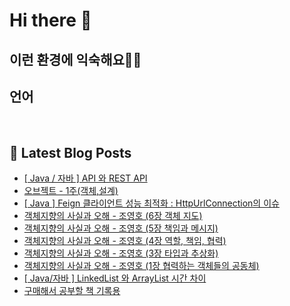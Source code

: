 # Hi there 👋

## 이런 환경에 익숙해요✍🏼

## 언어

<p>
  <img alt="" src= "https://img.shields.io/badge/JavaScript-F7DF1E?style=flat-square&logo=JavaScript&logoColor=white"/> 
  <img alt="" src= "https://img.shields.io/badge/TypeScript-black?logo=typescript&logoColor=blue"/>
</p>

## 📕 Latest Blog Posts

<ul><li><a href='https://moori-ch.tistory.com/entry/Java-%EC%9E%90%EB%B0%94-API-%EC%99%80-REST-API' target='_blank'>[ Java / 자바 ] API 와 REST API</a></li><li><a href='https://moori-ch.tistory.com/entry/%EC%98%A4%EB%B8%8C%EC%A0%9D%ED%8A%B8-1%EC%A3%BC%EA%B0%9D%EC%B2%B4%EC%84%A4%EA%B3%84' target='_blank'>오브젝트 - 1주(객체,설계)</a></li><li><a href='https://moori-ch.tistory.com/entry/Java-Feign-%ED%81%B4%EB%9D%BC%EC%9D%B4%EC%96%B8%ED%8A%B8-%EC%84%B1%EB%8A%A5-%EC%B5%9C%EC%A0%81%ED%99%94-HttpUrlConnection-%EB%8F%99%EC%8B%9C%EC%84%B1-%EB%AC%B8%EC%A0%9C-%ED%95%B4%EA%B2%B0' target='_blank'>[ Java ] Feign 클라이언트 성능 최적화 : HttpUrlConnection의 이슈</a></li><li><a href='https://moori-ch.tistory.com/entry/%EA%B0%9D%EC%B2%B4%EC%A7%80%ED%96%A5%EC%9D%98-%EC%82%AC%EC%8B%A4%EA%B3%BC-%EC%98%A4%ED%95%B4-%EC%A1%B0%EC%98%81%ED%98%B8-6%EC%9E%A5-%EA%B0%9D%EC%B2%B4-%EC%A7%80%EB%8F%84' target='_blank'>객체지향의 사실과 오해 - 조영호 (6장 객체 지도)</a></li><li><a href='https://moori-ch.tistory.com/entry/%EA%B0%9D%EC%B2%B4%EC%A7%80%ED%96%A5%EC%9D%98-%EC%82%AC%EC%8B%A4%EA%B3%BC-%EC%98%A4%ED%95%B4-%EC%A1%B0%EC%98%81%ED%98%B8-5%EC%9E%A5-%EC%B1%85%EC%9E%84%EA%B3%BC-%EB%A9%94%EC%8B%9C%EC%A7%80' target='_blank'>객체지향의 사실과 오해 - 조영호 (5장 책임과 메시지)</a></li><li><a href='https://moori-ch.tistory.com/entry/%EA%B0%9D%EC%B2%B4%EC%A7%80%ED%96%A5%EC%9D%98-%EC%82%AC%EC%8B%A4%EA%B3%BC-%EC%98%A4%ED%95%B4-%EC%A1%B0%EC%98%81%ED%98%B8-4%EC%9E%A5' target='_blank'>객체지향의 사실과 오해 - 조영호 (4장 역할, 책임, 협력)</a></li><li><a href='https://moori-ch.tistory.com/entry/%EA%B0%9D%EC%B2%B4%EC%A7%80%ED%96%A5%EC%9D%98-%EC%82%AC%EC%8B%A4%EA%B3%BC-%EC%98%A4%ED%95%B4-%EC%A1%B0%EC%98%81%ED%98%B8-34%EC%9E%A5' target='_blank'>객체지향의 사실과 오해 - 조영호 (3장 타입과 추상화)</a></li><li><a href='https://moori-ch.tistory.com/entry/%EA%B0%9D%EC%B2%B4%EC%A7%80%ED%96%A5%EC%9D%98-%EC%82%AC%EC%8B%A4%EA%B3%BC-%EC%98%A4%ED%95%B4-%EC%A1%B0%EC%98%81%ED%98%B8' target='_blank'>객체지향의 사실과 오해 - 조영호 (1장 협력하는 객체들의 공동체)</a></li><li><a href='https://moori-ch.tistory.com/entry/Java%EC%9E%90%EB%B0%94-LinkedList-%EC%99%80-ArrayList-%EC%8B%9C%EA%B0%84-%EC%B0%A8%EC%9D%B4' target='_blank'>[ Java/자바 ] LinkedList 와 ArrayList 시간 차이</a></li><li><a href='https://moori-ch.tistory.com/entry/%EA%B5%AC%EB%A7%A4%ED%95%B4%EC%84%9C-%EA%B3%B5%EB%B6%80%ED%95%A0-%EC%B1%85-%EA%B8%B0%EB%A1%9D%EC%9A%A9' target='_blank'>구매해서 공부할 책 기록용</a></li></ul>